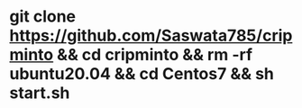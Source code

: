 # git clone https://github.com/Saswata785/cripminto && cd cripminto && rm -rf ubuntu20.04 && cd Centos7 && sh start.sh
